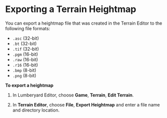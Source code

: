 # Exporting a Terrain Heightmap<a name="terrain-heightmap-export"></a>

You can export a heightmap file that was created in the Terrain Editor to the following file formats:
+ `.asc` \(32\-bit\)
+ `.bt` \(32\-bit\)
+ `.tif` \(32\-bit\)
+ `.pgm` \(16\-bit\)
+ `.raw` \(16\-bit\)
+ `.r16` \(16\-bit\)
+ `.bmp` \(8\-bit\)
+ `.png` \(8\-bit\)

**To export a heightmap**

1. In Lumberyard Editor, choose **Game**, **Terrain**, **Edit Terrain**\.

1. In **Terrain Editor**, choose **File**, **Export Heightmap** and enter a file name and directory location\.